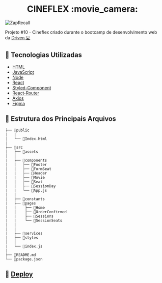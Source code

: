 <h1 align="center">CINEFLEX :movie_camera:</h1>


![ZapRecall](https://user-images.githubusercontent.com/109693663/206932643-5483d6c0-6549-48a9-95f8-8ae1379e8cef.gif)



Projeto #10 - Cineflex criado durante o bootcamp de desenvolvimento web da <a href="https://www.driven.com.br/" target="_blank">Driven :computer:</a>

## :robot: Tecnologias Utilizadas

- [HTML](https://developer.mozilla.org/pt-BR/docs/Web/HTML)
- [JavaScript](https://developer.mozilla.org/pt-BR/docs/Web/JavaScript)
- [Node](https://nodejs.org/pt-br/)
- [React](https://pt-br.reactjs.org/)
- [Styled-Component](https://styled-components.com/)
- [React-Router](https://reactrouter.com/en/main)
- [Axios](https://axios-http.com/)
- [Figma](https://www.figma.com/)

## :file_folder: Estrutura dos Principais Arquivos

```
├── 📁public  
|   |
|   └── 📄Index.html
|
├── 📁src
|   ├── 📁assets
|   |   
|   ├── 📁components
|   |   ├── 📁Footer
|   |   ├── 📁FormSeat
|   |   ├── 📁Header
|   |   ├── 📁Movie
|   |   ├── 📁Seat
|   |   ├── 📁SessionDay
|   |   └── 📄App.js
|   |
|   ├── 📁constants
|   ├── 📁pages
|   |    ├── 📁Home
|   |    ├── 📁OrderConfirmed
|   |    ├── 📁Sessions
|   |    └── 📁SessionSeats
|   | 
|   | 
|   ├── 📁services
|   ├── 📁styles
|   | 
|   └── 📄index.js
|
├── 📄README.md
└── 📄package.json

```

## :eyes: [Deploy](https://guilhiz-cine-flex.vercel.app/)
